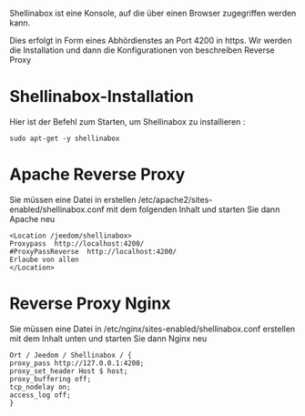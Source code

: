 Shellinabox ist eine Konsole, auf die über einen Browser zugegriffen werden kann.

Dies erfolgt in Form eines Abhördienstes an Port 4200 in
https. Wir werden die Installation und dann die Konfigurationen von beschreiben
Reverse Proxy

Shellinabox-Installation 
===========================

Hier ist der Befehl zum Starten, um Shellinabox zu installieren :

    sudo apt-get -y shellinabox

Apache Reverse Proxy 
====================

Sie müssen eine Datei in erstellen
/etc/apache2/sites-enabled/shellinabox.conf mit dem folgenden Inhalt
und starten Sie dann Apache neu

    <Location /jeedom/shellinabox>
    Proxypass  http://localhost:4200/
    #ProxyPassReverse  http://localhost:4200/
    Erlaube von allen
    </Location>

Reverse Proxy Nginx 
===================

Sie müssen eine Datei in /etc/nginx/sites-enabled/shellinabox.conf erstellen
mit dem Inhalt unten und starten Sie dann Nginx neu

    Ort / Jeedom / Shellinabox / {
    proxy_pass http://127.0.0.1:4200;
    proxy_set_header Host $ host;
    proxy_buffering off;
    tcp_nodelay on;
    access_log off;
    }
